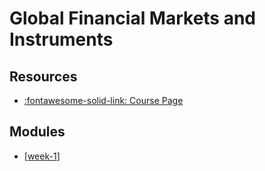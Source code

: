 Global Financial Markets and Instruments
===

Resources
---


- [:fontawesome-solid-link: Course Page][1]

<!-- Links -->
[1]:
https://www.coursera.org/learn/global-financial-markets-instruments?specialization=investment-portolio-management


Modules
---

- [[week-1]]

[//begin]: # "Autogenerated link references for markdown compatibility"
[week-1]: ../../../../computer-science/computer-networking/courses/the-bits-and-bytes-of-computer-networking/week-1/week-1.md "Week 1"
[//end]: # "Autogenerated link references"